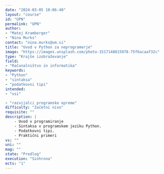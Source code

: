 ```yaml
---
date: "2024-03-05 10:06:40"
layout: "course"
id: "UPN"
permalink: "UPN"
author:
- "Matej Kramberger"
- "Nina Murks"
contact: "nina.murks@um.si"
title: "Uvod v Python za neprogramerje"
image: "https://images.unsplash.com/photo-1517148815978-75f6acaaf32c"
type: "Krajše izobraževanje"
field:
- "Računalništvo in informatika"
keywords:
- "Python"
- "sintaksa"
- "podatkovni tipi"
intended:
- "vsi"

- "razvijalci programske opreme"
difficulty: "Začetni nivo"
requisite: ""
description: |
    - Uvod v programiranje
    - Sintaksa v programskem jeziku Python.
    - Podatkovni tipi.
    - Praktični primeri
vs: ""
uni: ""
mag: ""
state: "Predlog"
execution: "Sinhrona"
ects: "1"
---
```

